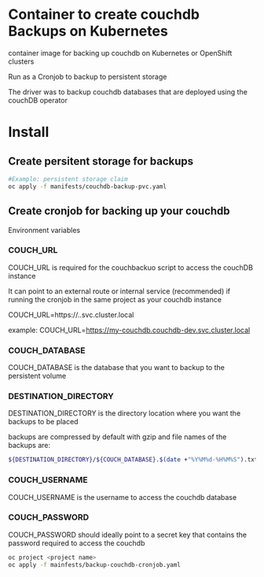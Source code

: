 # Container to create couchdb Backups on Kubernetes

container image for backing up couchdb on Kubernetes or OpenShift clusters

Run as a Cronjob to backup to persistent storage

The driver was to backup couchdb databases that are deployed using the couchDB operator

# Install 

## Create persitent storage for backups


```bash
#Example: persistent storage claim
oc apply -f manifests/couchdb-backup-pvc.yaml
```

## Create cronjob for backing up your couchdb

Environment variables

### COUCH_URL

COUCH_URL is required for the couchbackuo script to access the couchDB instance

It can point to an external route or internal service (recommended) if running the cronjob in the same project as your couchdb instance

COUCH_URL=https://<servicename>.<project>.svc.cluster.local

example: COUCH_URL=https://my-couchdb.couchdb-dev.svc.cluster.local

### COUCH_DATABASE

COUCH_DATABASE is the database that you want to backup to the persistent volume

### DESTINATION_DIRECTORY

DESTINATION_DIRECTORY is the directory location where you want the backups to be placed

backups are compressed by default with gzip and file names of the backups are:

```bash
${DESTINATION_DIRECTORY}/${COUCH_DATABASE}.$(date +"%Y%M%d-%H%M%S").txt.gz
```

### COUCH_USERNAME

COUCH_USERNAME is the username to access the couchdb database

### COUCH_PASSWORD

COUCH_PASSWORD should ideally point to a secret key that contains the password required to access the couchdb


```bash
oc project <project name>
oc apply -f mainfests/backup-couchdb-cronjob.yaml
```

